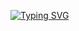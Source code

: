 <a href="https://git.io/typing-svg"><img src="https://readme-typing-svg.herokuapp.com?font=Fira+Code&size=30&pause=1000&color=B60000&width=435&lines=%D0%92%D1%81%D1%91+%D0%B8%D0%BB%D0%B8+%D0%BD%D0%B8%D1%87%D0%B5%D0%B3%D0%BE" alt="Typing SVG" /></a>
